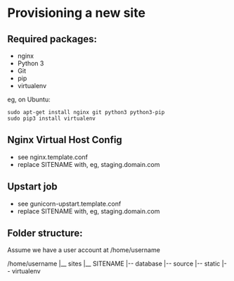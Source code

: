 Provisioning a new site
=======================

## Required packages:

* nginx
* Python 3
* Git
* pip
* virtualenv

eg, on Ubuntu:

    sudo apt-get install nginx git python3 python3-pip
    sudo pip3 install virtualenv

## Nginx Virtual Host Config

* see nginx.template.conf
* replace SITENAME with, eg, staging.domain.com

## Upstart job

* see gunicorn-upstart.template.conf
* replace SITENAME with, eg, staging.domain.com

## Folder structure:
Assume we have a user account at /home/username

/home/username
|__ sites
    |__ SITENAME
        |-- database
        |-- source
        |-- static
        |-- virtualenv
